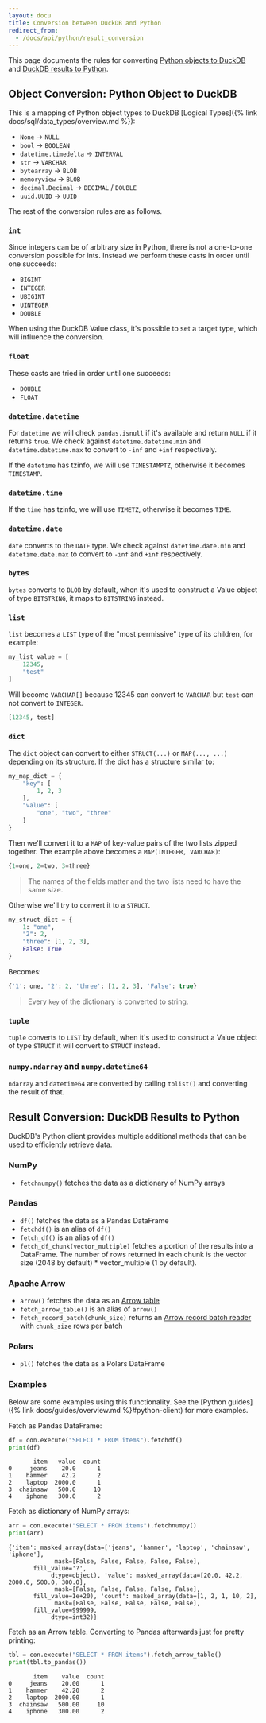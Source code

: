 ```yaml
---
layout: docu
title: Conversion between DuckDB and Python
redirect_from:
  - /docs/api/python/result_conversion
---
```


This page documents the rules for converting [Python objects to DuckDB](#object-conversion-python-object-to-duckdb) and [DuckDB results to Python](#result-conversion-duckdb-results-to-python).

## Object Conversion: Python Object to DuckDB

This is a mapping of Python object types to DuckDB [Logical Types]({% link docs/sql/data_types/overview.md %}):

* `None` → `NULL`
* `bool` → `BOOLEAN`
* `datetime.timedelta` → `INTERVAL`
* `str` → `VARCHAR`
* `bytearray` → `BLOB`
* `memoryview` → `BLOB`
* `decimal.Decimal` → `DECIMAL` / `DOUBLE`
* `uuid.UUID` → `UUID`

The rest of the conversion rules are as follows.

### `int`

Since integers can be of arbitrary size in Python, there is not a one-to-one conversion possible for ints.
Instead we perform these casts in order until one succeeds:

* `BIGINT`
* `INTEGER`
* `UBIGINT`
* `UINTEGER`
* `DOUBLE`

When using the DuckDB Value class, it's possible to set a target type, which will influence the conversion.

### `float`

These casts are tried in order until one succeeds:

* `DOUBLE`
* `FLOAT`

### `datetime.datetime`

For `datetime` we will check `pandas.isnull` if it's available and return `NULL` if it returns `true`.
We check against `datetime.datetime.min` and `datetime.datetime.max` to convert to `-inf` and `+inf` respectively.

If the `datetime` has tzinfo, we will use `TIMESTAMPTZ`, otherwise it becomes `TIMESTAMP`.

### `datetime.time`

If the `time` has tzinfo, we will use `TIMETZ`, otherwise it becomes `TIME`.

### `datetime.date`

`date` converts to the `DATE` type.
We check against `datetime.date.min` and `datetime.date.max` to convert to `-inf` and `+inf` respectively.

### `bytes`

`bytes` converts to `BLOB` by default, when it's used to construct a Value object of type `BITSTRING`, it maps to `BITSTRING` instead.

### `list`

`list` becomes a `LIST` type of the "most permissive" type of its children, for example:

```python
my_list_value = [
    12345,
    "test"
]
```

Will become `VARCHAR[]` because 12345 can convert to `VARCHAR` but `test` can not convert to `INTEGER`.

```sql
[12345, test]
```

### `dict`

The `dict` object can convert to either `STRUCT(...)` or `MAP(..., ...)` depending on its structure.
If the dict has a structure similar to:

```python
my_map_dict = {
    "key": [
        1, 2, 3
    ],
    "value": [
        "one", "two", "three"
    ]
}
```

Then we'll convert it to a `MAP` of key-value pairs of the two lists zipped together.
The example above becomes a `MAP(INTEGER, VARCHAR)`:

```sql
{1=one, 2=two, 3=three}
```

> The names of the fields matter and the two lists need to have the same size.

Otherwise we'll try to convert it to a `STRUCT`.

```python
my_struct_dict = {
    1: "one",
    "2": 2,
    "three": [1, 2, 3],
    False: True
}
```

Becomes:

```sql
{'1': one, '2': 2, 'three': [1, 2, 3], 'False': true}
```

> Every `key` of the dictionary is converted to string.

### `tuple`

`tuple` converts to `LIST` by default, when it's used to construct a Value object of type `STRUCT` it will convert to `STRUCT` instead.

### `numpy.ndarray` and `numpy.datetime64`

`ndarray` and `datetime64` are converted by calling `tolist()` and converting the result of that.

## Result Conversion: DuckDB Results to Python

DuckDB's Python client provides multiple additional methods that can be used to efficiently retrieve data.

### NumPy

* `fetchnumpy()` fetches the data as a dictionary of NumPy arrays

### Pandas

* `df()` fetches the data as a Pandas DataFrame
* `fetchdf()` is an alias of `df()`
* `fetch_df()` is an alias of `df()`
* `fetch_df_chunk(vector_multiple)` fetches a portion of the results into a DataFrame. The number of rows returned in each chunk is the vector size (2048 by default) * vector_multiple (1 by default).

### Apache Arrow

* `arrow()` fetches the data as an [Arrow table](https://arrow.apache.org/docs/python/generated/pyarrow.Table.html)
* `fetch_arrow_table()` is an alias of `arrow()`
* `fetch_record_batch(chunk_size)` returns an [Arrow record batch reader](https://arrow.apache.org/docs/python/generated/pyarrow.ipc.RecordBatchStreamReader.html) with `chunk_size` rows per batch

### Polars

* `pl()` fetches the data as a Polars DataFrame

### Examples

Below are some examples using this functionality. See the [Python guides]({% link docs/guides/overview.md %}#python-client) for more examples.

Fetch as Pandas DataFrame:

```python
df = con.execute("SELECT * FROM items").fetchdf()
print(df)
```

```text
       item   value  count
0     jeans    20.0      1
1    hammer    42.2      2
2    laptop  2000.0      1
3  chainsaw   500.0     10
4    iphone   300.0      2
```

Fetch as dictionary of NumPy arrays:

```python
arr = con.execute("SELECT * FROM items").fetchnumpy()
print(arr)
```

```text
{'item': masked_array(data=['jeans', 'hammer', 'laptop', 'chainsaw', 'iphone'],
             mask=[False, False, False, False, False],
       fill_value='?',
            dtype=object), 'value': masked_array(data=[20.0, 42.2, 2000.0, 500.0, 300.0],
             mask=[False, False, False, False, False],
       fill_value=1e+20), 'count': masked_array(data=[1, 2, 1, 10, 2],
             mask=[False, False, False, False, False],
       fill_value=999999,
            dtype=int32)}
```

Fetch as an Arrow table. Converting to Pandas afterwards just for pretty printing:

```python
tbl = con.execute("SELECT * FROM items").fetch_arrow_table()
print(tbl.to_pandas())
```

```text
       item    value  count
0     jeans    20.00      1
1    hammer    42.20      2
2    laptop  2000.00      1
3  chainsaw   500.00     10
4    iphone   300.00      2
```
